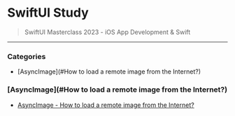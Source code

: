 # SwiftUI Study
> SwiftUI Masterclass 2023 - iOS App Development & Swift


---

### Categories

- [AsyncImage](#How to load a remote image from the Internet?)


### [AsyncImage](#How to load a remote image from the Internet?)
- [AsyncImage -  How to load a remote image from the Internet?](section3/README.md)
